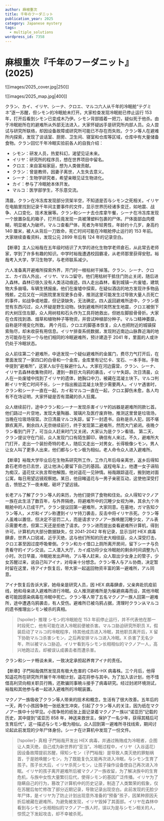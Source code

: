 ```yaml
---
author: 麻根重次
title: 千年のフーダニット
publication_year: 2025
category: Japanese mystery
tags:
  - multiple_solutions
wordpress_id: 7358
---
```


# 麻根重次『千年のフーダニット』(2025)

![[images/2025_cover.jpg|250]]

![[images/2025_map.jpg|400]]

クラン、カイ、イリヤ、シーナ、クロエ、マルコ六人从千年的冷眠舱“テグミネ”逐一苏醒，但シモン的冷眠舱未打开。大家检查发现冷眠舱已停止运行 153 年，打开后看到シモン已变成木乃伊。シモン背部插着一把刀，疑似死于他杀。由于冷眠舱所在的避难所从外部无法进入，大家怀疑凶手是研究所内部人员。众人尝试与研究所联络，却因设备故障或研究所可能已不存在而失败。クラン等人在避难所内探索，发现了谈话室、厨房、卫生间、寝室和仓库等区域，仓库中有大量储备食物。クラン回忆千年冷眠实验前各人的自我介绍：
* シモン：研发人员，热爱科幻，渴望见证未来。
* イリヤ：研究所的程序员，想在世界项目中留名。
* クロエ：来自富裕家庭，想为人类做贡献。
* クラン：曾是教师，因妻子离世，人生失去意义。
* シーナ：生物学研究者，希望亲眼见证生物进化。
* カイ：参与了冷眠舱本体开发。
* マルコ：医学部学生，不乐意交流。

清晨，クラン在冷冻库发现部分货架半空，不知道是否与シモン之死相关。イリヤ在电脑里找到记录千年间主要事件的文件，显示世界历经诸多变迁，如地震、战争、人口变化、技术发展等。クラン和シーナ去仓库拿午餐，シーナ在冷冻库发现一个放置杂乱的箱子，打开后竟发现一具被薄塑料包裹的尸体。尸体面部血肉模糊，明显被人为破坏。マルコ查看尸体，死者为年轻男性，年龄约十几岁，身高约 140 厘米，被人从背后一刀致命，死亡时间可能在冷眠舱停止运行的 153 年前。大家继续查看资料，发现公元 2899 年后有 124 年的记录空白。

【断章】主人公裕哉在五年级时结识了大学的进化生物学老师倉石，从此常去老师家，学到了许多有趣的知识。中学时裕哉遭遇校园霸凌，从老师那里获得安慰。裕哉考入大学，学习生物学，与老师联系减少。

六人准备离开避难所探索外界，开门时一根枯树干掉落。クラン、シーナ、クロエ、カイ四人外出，イリヤ、マルコ留守。他们用枯树干抵住门防止关闭，随后进入森林。森林已很久没有人类活动痕迹。四人走出森林，看到城镇一片废墟，建筑物大多崩塌，车辆生锈报废。他们在废墟中探索，在疑似酒店的地方发现许多物品残骸，之后又在一间医院里发现更多白骨，推测这里可能发生过导致大量人员死亡的事件，如战争或地震，但记录缺失，无法确定。四人返回避难所途中，クラン感觉有东西闪过，众人怀疑是野生动物。快到避难所时突然发生地震，クロエ被倒下的大树压住左脚，众人用树枝和石头作为工具将她救出，但她左脚胫骨骨折。大家在仓库找到酒、烟草和植物种子等物资，并尝试种植部分种子。マルコ精神萎靡，自称是环境变化所致。 两个月后，クロエ的脚基本恢复，众人也把附近的城镇探索殆尽，却未收获有用信息。イリヤ排查系统数据，发现附近南边山脉靠近海的地方可能存在另一个与他们相同的冷眠避难所，预计建造于 2041 年，里面的人或许仍处于冷眠状态。

众人前往第二个避难所，中途发现一个疑似避难所的金属门，费尽力气打开后，在里面发现了一家四口的白骨和一个金库，金库里有记忆卡、宝石、一本手账。手账中提到“避难所”，这家人似乎在躲避什么人。大家在河边露营，クラン、シーナ、イリヤ去森林收集物资时，遭到一群巨大乌鸦的袭击，イリヤ失踪。次日清晨，众人在一处废墟中找到了イリヤ的遗体，她胸口中刀，被藏在混凝土块下。マルコ判断イリヤ死亡时间不长，シーナ指出搬运混凝土块至少需要两人。イリヤ遇害时，クラン和シーナ一直在一起，カイ和マルコ一直在一起，クロエ脚伤未愈，各人均有不在场证明，大家怀疑是否有潜藏的杀人狂魔。

众人继续前行，途中クラン和シーナ一发现杀害イリヤ的凶器是避难所同款匕首。他们路过一片空地，发现大量陶器、玻璃片及医疗废弃物，推测这里曾是垃圾场，当晚在垃圾场宿营。次日清晨マルコ失踪，留下一封遗书，自称是杀人犯，因不堪罪疚离开。剩余四人无奈继续前行，终于发现第二避难所，然而大门紧闭。夜晚クラン看到门开了，可当众人赶来时门又关闭，大家认为是クラン看错。 第二天，クラン提议守在门前，众人发现门口有陌生脚印，确信有人来过。不久，避难所大门打开，走出一个装扮奇特的老人，随后又走出一对男女，长得极像シモン。男人让女人叫了更多人出来，他们都与シモン极为相似。老人命令众人进入避难所。

【断章】裕哉大学毕业后在生物系研究所工作，工作几年后母亲离世，返乡后得知倉石老师也已去世，这让他决心要留下自己的基因。返程电车上，他遭一女子诬陷为痴汉，遥花仗义执言帮他解围，他对遥花一见钟情。裕哉跟踪遥花，搬到她对面公寓，每日用望远镜观察她。某日，他目睹遥花与一男子亲密互动，这使他深受打击，愤怒之下一夜未眠，砸坏了望远镜。

长老アル了解了クラン等人的来历，为他们提供了食物和住处。众人得知マクノアー族在此生活了数百年，与外界隔绝，将避难所中的沉睡少女视为神，其余九个冷眠舱中的人已成干尸。クラン提议回第一避难所，大家同意。在墓地，ガマ告知クラン等人，メガ和イプシ称遭到イリヤ持刀袭击，反击中将イリヤ杀死。クラン等人虽难以置信，但决定不惩罚二人，而是请求マクノアー族唤醒沉睡少女，アル表示需要考虑，但第二天还是拒绝了请求。クラン进而提出查看避难所计算机，得到许可。计算机内大部分数据缺失，仅 2041-2042 年有记录，显示当时 HEX 病毒肆虐，世界人口锐减，近乎灭绝，这与他们所知的历史大相径庭，众人深受打击，クロエ甚至因过度呼吸晕倒。クラン和カイ借口上厕所离开房间，留下シーナ与负责看守的イプシ交谈。二人潜入大厅，カイ成功将少女冷眠舱的剩余时间调整为八小时。次日早晨，冷眠舱发出声响，アル等人赶来，众人取出少女身上的管子，少女苏醒过来，说自己叫アイナ，对母亲十分想念。クラン等人与アル协商，决定暂时留在这里，待アイナ恢复后，带大家一起返回物资丰富的第一避难所，アル同意。

アイナ恢复后告诉大家，她母亲是研究人员，因 HEX 病毒肆虐，父亲奔赴抗疫前线，她和母亲进入避难所进行冷眠。众人推测避难所是为躲避病毒而设，其他冷眠者可能因感染病毒在冷眠中死亡。クラン等人带了五名マクノアー族人回第一避难所，途中遭遇乌鸦袭击，有人受伤。避难所已被乌鸦占据，清理时クラン从マルコ的遗书推理出シモン被杀的真相。

> [!spoiler]- 推理
> シモン的冷眠舱在 153 年前停止运行，并不代表他在那一时段死亡，他有可能在进入冷眠前便被杀害。マルコ胁迫研究所职员 X，假装启动了マルコ的冷眠程序，待其他成员进入冷眠，其他职员离开后，X 留下协助マルコ杀害シモン，之后再安排マルコ进入冷眠。X 杀害了无名少年，所以被マルコ胁迫。イリヤ看到与シモン长相相似的マクノアー人，高兴地跑过去，却被误认成袭击者而遭杀害。

クラン和シーナ畅谈未来，一致决定承担起养育アイナ的责任。

【断章】子門裕哉偶然发现具有极大危害的 CB45-HX 病毒株。三个月后，他得知遥花所在研究所开展千年冷眠计划，遥花将参与其中。为了加入该计划，他不惜借高利贷向相关职员行贿，还欺骗同事暁斗接手了病毒研究。经过封闭环境测试，裕哉和其他参与者一起进入避难所的冷眠装置。

マクノアー族吸收了クラン等人带来的技术和概念，生活有了很大改善。五年后的一天，两个小孩因争抢一张纸发生冲突，引起了クラン等人的关注，因为纸在マクノアー族中十分罕见。小孩争抢的纸张上面记录着マクノアー族以“诺亚历”记载的历史，其中提到“诺亚历 858 年，神送来救世主，保护了一名少年，获得其精后可生育后代”，这一描述与シモン极为相似。众人回到第一避难所寻找线索，期间讨论起此前发现的少年尸体身份。シーナ在计算机中发现了一份文件。

> [!spoiler]- 真相
> 子門裕哉开发出 HEX 病毒，并通过贿赂成为冷眠者，企图让人类灭绝，自己成为新世界的“亚当”。冷眠过程中，イリヤ（入谷遥花）因设备故障提前苏醒，得知シモン（子門裕哉）是导致人类灭绝的罪魁祸首，于是她唤醒シモン，为了既能复仇又能再次进入冷眠，与シモン生育了孩子。孩子长大后，イリヤ杀死シモン，让孩子操作设备使自己再次进入冷眠。イリヤ的孩子离开避难所后被マクノアー族收留，为了解决族中的生育危机，与族中女性大量繁衍后代，使得シモン的基因广泛传播。イリヤ为了隐瞒自己的行为，篡改了计算机中的历史记录，制造了人类繁荣的假象，仅在苏醒后匆忙修改了部分近期记录，导致记录出现空白。此前发现的无脸少年尸体，是イリヤ为了防止计划出现意外准备的“预备”孩子，因某种原因夭折后被藏在避难所。为避免被发现，イリヤ毁掉了其面部。イリヤ在森林中看到与シモン长相相似的マクノアー族人时，误以为是与シモン相关的人，惊慌之下发起攻击，却不幸被杀死。
